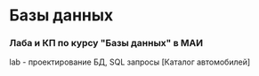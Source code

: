 # Базы данных
### Лаба и КП по курсу "Базы данных" в МАИ

lab - проектирование БД, SQL запросы [Каталог автомобилей]  